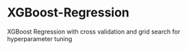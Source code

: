 # XGBoost-Regression
XGBoost Regression with cross validation and grid search for hyperparameter tuning
